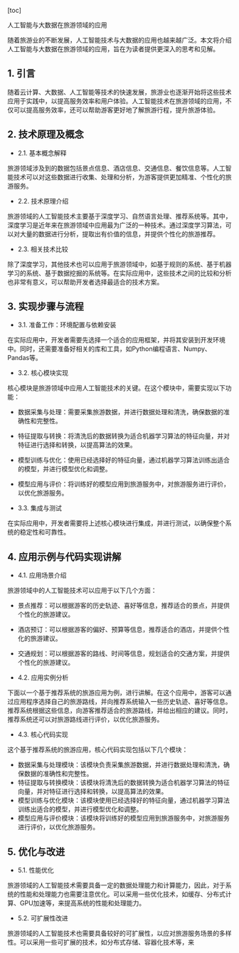 
[toc]                    
                
                
人工智能与大数据在旅游领域的应用

随着旅游业的不断发展，人工智能技术与大数据的应用也越来越广泛。本文将介绍人工智能与大数据在旅游领域的应用，旨在为读者提供更深入的思考和见解。

## 1. 引言

随着云计算、大数据、人工智能等技术的快速发展，旅游业也逐渐开始将这些技术应用于实践中，以提高服务效率和用户体验。人工智能技术在旅游领域的应用，不仅可以提高服务效率，还可以帮助游客更好地了解旅游行程，提升旅游体验。

## 2. 技术原理及概念

- 2.1. 基本概念解释

旅游领域涉及到的数据包括景点信息、酒店信息、交通信息、餐饮信息等。人工智能技术可以对这些数据进行收集、处理和分析，为游客提供更加精准、个性化的旅游服务。

- 2.2. 技术原理介绍

旅游领域的人工智能技术主要基于深度学习、自然语言处理、推荐系统等。其中，深度学习是近年来在旅游领域中应用最为广泛的一种技术。通过深度学习算法，可以对大量的数据进行分析，提取出有价值的信息，并提供个性化的旅游推荐。

- 2.3. 相关技术比较

除了深度学习，其他技术也可以应用于旅游领域中，如基于规则的系统、基于机器学习的系统、基于数据挖掘的系统等。在实际应用中，这些技术之间的比较和分析也非常有意义，可以帮助开发者选择最适合的技术方案。

## 3. 实现步骤与流程

- 3.1. 准备工作：环境配置与依赖安装

在实际应用中，开发者需要先选择一个适合的应用框架，并将其安装到开发环境中。同时，还需要准备好相关的库和工具，如Python编程语言、Numpy、Pandas等。

- 3.2. 核心模块实现

核心模块是旅游领域中应用人工智能技术的关键。在这个模块中，需要实现以下功能：

   - 数据采集与处理：需要采集旅游数据，并进行数据处理和清洗，确保数据的准确性和完整性。
   - 特征提取与转换：将清洗后的数据转换为适合机器学习算法的特征向量，并对特征进行选择和转换，以提高算法的效果。
   - 模型训练与优化：使用已经选择好的特征向量，通过机器学习算法训练出适合的模型，并进行模型优化和调整。
   - 模型应用与评价：将训练好的模型应用到旅游服务中，对旅游服务进行评价，以优化旅游服务。

- 3.3. 集成与测试

在实际应用中，开发者需要将上述核心模块进行集成，并进行测试，以确保整个系统的稳定性和可靠性。

## 4. 应用示例与代码实现讲解

- 4.1. 应用场景介绍

旅游领域中的人工智能技术可以应用于以下几个方面：

   - 景点推荐：可以根据游客的历史轨迹、喜好等信息，推荐适合的景点，并提供个性化的旅游建议。
   - 酒店预订：可以根据游客的偏好、预算等信息，推荐适合的酒店，并提供个性化的旅游建议。
   - 交通规划：可以根据游客的路线、时间等信息，规划适合的交通方案，并提供个性化的旅游建议。

- 4.2. 应用实例分析

下面以一个基于推荐系统的旅游应用为例，进行讲解。在这个应用中，游客可以通过应用程序选择自己的旅游路线，并向推荐系统输入一些历史轨迹、喜好等信息。推荐系统根据这些信息，向游客推荐适合的旅游路线，并给出相应的建议。同时，推荐系统还可以对旅游路线进行评价，以优化旅游服务。

- 4.3. 核心代码实现

这个基于推荐系统的旅游应用，核心代码实现包括以下几个模块：

   - 数据采集与处理模块：该模块负责采集旅游数据，并进行数据处理和清洗，确保数据的准确性和完整性。
   - 特征提取与转换模块：该模块将清洗后的数据转换为适合机器学习算法的特征向量，并对特征进行选择和转换，以提高算法的效果。
   - 模型训练与优化模块：该模块使用已经选择好的特征向量，通过机器学习算法训练出适合的模型，并进行模型优化和调整。
   - 模型应用与评价模块：该模块将训练好的模型应用到旅游服务中，对旅游服务进行评价，以优化旅游服务。

## 5. 优化与改进

- 5.1. 性能优化

旅游领域的人工智能技术需要具备一定的数据处理能力和计算能力，因此，对于系统的性能和处理能力也需要注意优化。可以采用一些优化技术，如缓存、分布式计算、GPU加速等，来提高系统的性能和处理能力。

- 5.2. 可扩展性改进

旅游领域的人工智能技术也需要具备较好的可扩展性，以应对旅游服务场景的多样性。可以采用一些可扩展的技术，如分布式存储、容器化技术等，来

